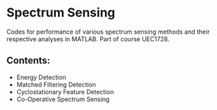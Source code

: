 # Spectrum Sensing
Codes for performance of various spectrum sensing methods and their respective analyses in MATLAB. Part of course UEC1728.

## Contents:
- Energy Detection
- Matched Filtering Detection
- Cyclostationary Feature Detection
- Co-Operative Spectrum Sensing